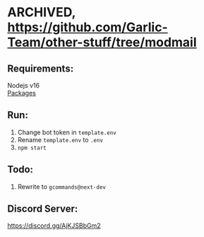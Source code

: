 # ARCHIVED, https://github.com/Garlic-Team/other-stuff/tree/modmail

**Requirements:**
--
Nodejs v16  
[Packages](https://github.com/Garlic-Team/TicketBot/blob/dev/package.json)

**Run:**
--
1. Change bot token in `template.env`  
2. Rename `template.env` to `.env`  
3. `npm start`  

**Todo:**
--
1. Rewrite to `gcommands@next-dev`

**Discord Server:**
--
https://discord.gg/AjKJSBbGm2
